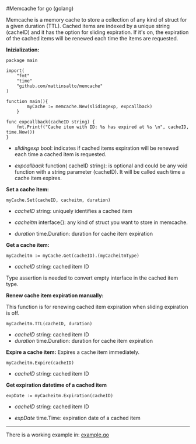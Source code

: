 #Memcache for go (golang)

Memcache is a memory cache to store a collection of any kind of struct for a given duration (TTL). Cached items are indexed by a unique string (cacheID) and it has the option for sliding expiration. If it's on, the expiration of the cached items will be renewed each time the items are requested. 


**Inizialization:**

    package main
    
    import(
	    "fmt"
	    "time"
	    "github.com/mattinsalto/memcache"
    )

    function main(){
    	    myCache := memcache.New(slidingexp, expcallback)
    	}
	
	func expcallback(cacheID string) {
		fmt.Printf("Cache item with ID: %s has expired at %s \n", cacheID, time.Now())
	}

 - *slidingexp* bool: indicates if cached items expiration will be renewed each time a cached item is requested.
 
 - *expcallback* function( cacheID string): is optional and could be any void function with a string parameter (cacheID). It will be called
   each time a cache item expires.

**Set a cache item:**

    myCache.Set(cacheID, cacheitm, duration)

 - *cacheID* string: uniquely identifies a cached item

 - *cacheitm* interface{}: any kind of struct you want to store in memcache.

 - *duration* time.Duration: duration for cache item expiration
 
**Get a cache item:**

    myCacheitm := myCache.Get(cacheID).(myCacheitmType)

- *cacheID* string: cached item ID

Type assertion is needed to convert empty interface in the cached item type.


**Renew cache item expiration manually:**

This function is for renewing cached item expiration when sliding expiration is off.

    myCacheitm.TTL(cacheID, duration)

 - *cacheID* string: cached item ID
 - *duration* time.Duration: duration for cache item expiration

**Expire a cache item:**
   Expires a cache item immediately.

    myCacheitm.Expire(cacheID)

 - *cacheID* string: cached item ID

**Get expiration datetime of a cached item**

    expDate := myCacheitm.Expiration(cacheID)

 - *cacheID* string: cached item ID

 - *expDate* time.Time: expiration date of a cached item


----------
There is a working example in:
[example.go](https://github.com/mattinsalto/memcache/blob/master/example/example.go)

